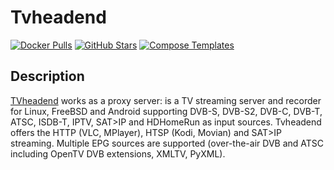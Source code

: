# Tvheadend

[![Docker Pulls](https://img.shields.io/docker/pulls/linuxserver/tvheadend?style=flat-square&color=607D8B&label=docker%20pulls&logo=docker)](https://hub.docker.com/r/linuxserver/tvheadend)
[![GitHub Stars](https://img.shields.io/github/stars/linuxserver/docker-tvheadend?style=flat-square&color=607D8B&label=github%20stars&logo=github)](https://github.com/linuxserver/docker-tvheadend)
[![Compose Templates](https://img.shields.io/static/v1?style=flat-square&color=607D8B&label=compose&message=templates)](https://github.com/GhostWriters/DockSTARTer/tree/master/compose/.apps/tvheadend)

## Description

[TVheadend](https://www.tvheadend.org/) works as a proxy server: is a TV streaming server and recorder for Linux, FreeBSD and Android supporting DVB-S, DVB-S2, DVB-C, DVB-T, ATSC, ISDB-T, IPTV, SAT>IP and HDHomeRun as input sources. Tvheadend offers the HTTP (VLC, MPlayer), HTSP (Kodi, Movian) and SAT>IP streaming. Multiple EPG sources are supported (over-the-air DVB and ATSC including OpenTV DVB extensions, XMLTV, PyXML).
